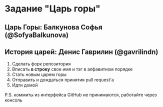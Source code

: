 # Задание "Царь горы"

## Царь Горы: Балкунова Софья (@SofyaBalkunova)
## История царей:  Денис Гаврилин (@gavrilindn)

1. Сделать форк репозитория
1. Вписать **в строку** свое имя и тэг в алфавитном порядке
1. Стать новым царем горы
1. Отправить и дождаться принятия pull request'а
1. Идти домой

P.S. коммиты из интерфейса GitHub не принимаются, работайте через консоль
